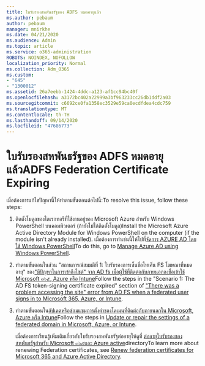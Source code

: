 ```yaml
---
title: ใบรับรองสหพันธรัฐของ ADFS หมดอายุแล้ว
ms.author: pebaum
author: pebaum
manager: mnirkhe
ms.date: 04/21/2020
ms.audience: Admin
ms.topic: article
ms.service: o365-administration
ROBOTS: NOINDEX, NOFOLLOW
localization_priority: Normal
ms.collection: Adm_O365
ms.custom:
- "645"
- "1300012"
ms.assetid: 26a7eebb-1424-4ddc-a123-af1cc94bc40f
ms.openlocfilehash: a3172bc402a22999a3bf963233cc26db1ddf2a03
ms.sourcegitcommit: c6692ce0fa1358ec3529e59ca0ecdfdea4cdc759
ms.translationtype: MT
ms.contentlocale: th-TH
ms.lasthandoff: 09/14/2020
ms.locfileid: "47686773"
---
```

# <a name="adfs-federation-certificate-expiring"></a><span data-ttu-id="72cc5-102">ใบรับรองสหพันธรัฐของ ADFS หมดอายุแล้ว</span><span class="sxs-lookup"><span data-stu-id="72cc5-102">ADFS Federation Certificate Expiring</span></span>

<span data-ttu-id="72cc5-103">เมื่อต้องการแก้ไขปัญหานี้ให้ทำตามขั้นตอนต่อไปนี้:</span><span class="sxs-lookup"><span data-stu-id="72cc5-103">To resolve this issue, follow these steps:</span></span>
  
1. <span data-ttu-id="72cc5-104">ติดตั้งโมดูลของไดเรกทอรีที่ใช้งานอยู่ของ Microsoft Azure สำหรับ Windows PowerShell บนคอมพิวเตอร์ (ถ้ายังไม่ได้ติดตั้งโมดูล)</span><span class="sxs-lookup"><span data-stu-id="72cc5-104">Install the Microsoft Azure Active Directory Module for Windows PowerShell on the computer (if the module isn't already installed).</span></span> <span data-ttu-id="72cc5-105">เมื่อต้องการทำเช่นนี้ให้ไปที่[จัดการ AZURE AD โดยใช้ Windows PowerShell](https://aka.ms/aadposh)</span><span class="sxs-lookup"><span data-stu-id="72cc5-105">To do this, go to [Manage Azure AD using Windows PowerShell](https://aka.ms/aadposh).</span></span>

2. <span data-ttu-id="72cc5-106">ทำตามขั้นตอนในส่วน "สถานการณ์สมมติที่ 1: ใบรับรองการเซ็นชื่อโทเค็น FS โฆษณาที่หมดอายุ" ของ["มีปัญหาในการเข้าถึงไซต์" จาก AD fs เมื่อผู้ใช้ที่ติดต่อกับภายนอกลงชื่อเข้าใช้ Microsoft ๓๖๕, Azure หรือ Intune](https://support.microsoft.com/help/2713898/there-was-a-problem-accessing-the-site-error-from-ad-fs-when-a-federat)</span><span class="sxs-lookup"><span data-stu-id="72cc5-106">Follow the steps in the "Scenario 1: The AD FS token-signing certificate expired" section of ["There was a problem accessing the site" error from AD FS when a federated user signs in to Microsoft 365, Azure, or Intune](https://support.microsoft.com/help/2713898/there-was-a-problem-accessing-the-site-error-from-ad-fs-when-a-federat).</span></span>

3. <span data-ttu-id="72cc5-107">ทำตามขั้นตอนใน[อัปเดตหรือซ่อมแซมการตั้งค่าของโดเมนที่ติดต่อกับภายนอกใน Microsoft, Azure หรือ Intune](https://docs.microsoft.com/office365/troubleshoot/security/update-federated-domain-office-365)</span><span class="sxs-lookup"><span data-stu-id="72cc5-107">Follow the steps in [Update or repair the settings of a federated domain in Microsoft, Azure, or Intune](https://docs.microsoft.com/office365/troubleshoot/security/update-federated-domain-office-365).</span></span>

    <span data-ttu-id="72cc5-108">เมื่อต้องการเรียนรู้เพิ่มเติมเกี่ยวกับใบรับรองสหพันธรัฐต่ออายุให้ดูที่ [ต่ออายุใบรับรองของสหพันธรัฐสำหรับ Microsoft ๓๖๕และ Azure active](https://docs.microsoft.com/azure/active-directory/connect/active-directory-aadconnect-o365-certs)directory</span><span class="sxs-lookup"><span data-stu-id="72cc5-108">To learn more about renewing Federation certificates, see [Renew federation certificates for Microsoft 365 and Azure Active Directory](https://docs.microsoft.com/azure/active-directory/connect/active-directory-aadconnect-o365-certs).</span></span>
